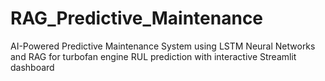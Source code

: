 # RAG_Predictive_Maintenance
AI-Powered Predictive Maintenance System using LSTM Neural Networks and RAG for turbofan engine RUL prediction with interactive Streamlit dashboard
